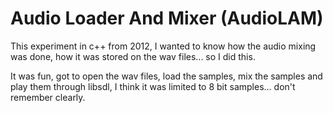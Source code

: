# Audio Loader And Mixer (AudioLAM)

This experiment in c++ from 2012, I wanted to know how the audio mixing was done, how it was stored on the wav files... so I did this.

It was fun, got to open the wav files, load the samples, mix the samples and play them through libsdl, I think it was limited to 8 bit samples... don't remember clearly.
